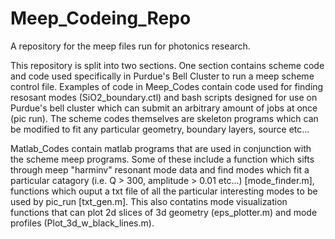 # Meep_Codeing_Repo
A repository for the meep files run for photonics research.

This repository is split into two sections. One section contains scheme code and code used specifically in Purdue's Bell Cluster to run a meep scheme control file. Examples of code in Meep_Codes contain code used for finding resosant modes (SiO2_boundary.ctl) and bash scripts designed for use on Purdue's bell cluster which can submit an arbitrary amount of jobs at once (pic run). The scheme codes themselves are skeleton programs which can be modified to fit any particular geometry, boundary layers, source etc...

Matlab_Codes contain matlab programs that are used in conjunction with the scheme meep programs. Some of these include a function which sifts through meep "harminv" resonant mode data and find modes which fit a particular catagory  (i.e. Q > 300, amplitude > 0.01 etc...) [mode_finder.m], functions which ouput a txt file of all the particular interesting modes to be used by pic_run [txt_gen.m]. This also contatins mode visualization functions that can plot 2d slices of 3d geometry (eps_plotter.m) and mode profiles (Plot_3d_w_black_lines.m).
